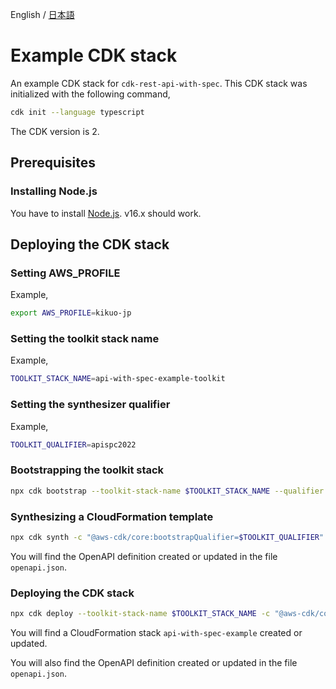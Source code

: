 English / [日本語](./README.ja.md)

# Example CDK stack

An example CDK stack for `cdk-rest-api-with-spec`.
This CDK stack was initialized with the following command,

```sh
cdk init --language typescript
```

The CDK version is 2.

## Prerequisites

### Installing Node.js

You have to install [Node.js](https://nodejs.org/en/).
v16.x should work.

## Deploying the CDK stack

### Setting AWS_PROFILE

Example,

```sh
export AWS_PROFILE=kikuo-jp
```

### Setting the toolkit stack name

Example,

```sh
TOOLKIT_STACK_NAME=api-with-spec-example-toolkit
```

### Setting the synthesizer qualifier

Example,

```sh
TOOLKIT_QUALIFIER=apispc2022
```

### Bootstrapping the toolkit stack

```sh
npx cdk bootstrap --toolkit-stack-name $TOOLKIT_STACK_NAME --qualifier $TOOLKIT_QUALIFIER
```

### Synthesizing a CloudFormation template

```sh
npx cdk synth -c "@aws-cdk/core:bootstrapQualifier=$TOOLKIT_QUALIFIER"
```

You will find the OpenAPI definition created or updated in the file `openapi.json`.

### Deploying the CDK stack

```sh
npx cdk deploy --toolkit-stack-name $TOOLKIT_STACK_NAME -c "@aws-cdk/core:bootstrapQualifier=$TOOLKIT_QUALIFIER"
```

You will find a CloudFormation stack `api-with-spec-example` created or updated.

You will also find the OpenAPI definition created or updated in the file `openapi.json`.